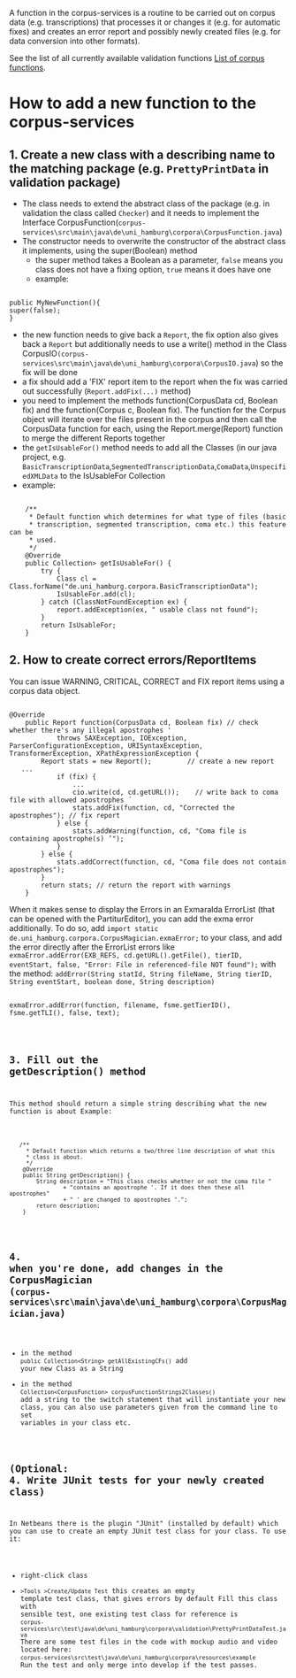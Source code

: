 A function in the corpus-services is a routine to be carried out on corpus data (e.g. transcriptions) that processes it or changes it (e.g. for automatic fixes) and creates an error report and possibly newly created files (e.g. for data conversion into other formats).

See the list of all currently available validation functions [List of corpus functions](https://gitlab.rrz.uni-hamburg.de/corpus-services/corpus-services/-/tree/develop/doc/List_of_corpus_functions.md).


# How to add a new function to the corpus-services

## 1. Create a new class with a describing name to the matching package (e.g. `PrettyPrintData` in validation package)

- The class needs to extend the abstract class of the package (e.g. in validation the class called `Checker`) and it needs to implement the Interface CorpusFunction(`corpus-services\src\main\java\de\uni_hamburg\corpora\CorpusFunction.java`)
- The constructor needs to overwrite the constructor of the abstract class it implements, using the super(Boolean) method
  - the super method takes a Boolean as a parameter, `false` means you class does not have a fixing option, `true` means it does have one
  - example:
<pre><code class="java">
public MyNewFunction(){
super(false);
}
</code></pre>

- the new function needs to give back a `Report`, the fix option also gives back a `Report` but additionally needs to use a write() method in the Class CorpusIO`(corpus-services\src\main\java\de\uni_hamburg\corpora\CorpusIO.java`) so the fix will be done
- a fix should add a 'FIX' report item to the report when the fix was carried out successfully (`Report.addFix(...)` method)
- you need to implement the methods function(CorpusData cd, Boolean fix) and the function(Corpus c, Boolean fix). The function for the Corpus object will iterate over the files present in the corpus and then call the CorpusData function for each, using the Report.merge(Report) function to merge the different Reports together
- the `getIsUsableFor()` method needs to add all the Classes (in our java project, e.g. `BasicTranscriptionData`,`SegmentedTranscriptionData`,`ComaData`,`UnspecifiedXMLData` to the IsUsableFor Collection
- example:
<pre><code class="language-java">
    /**
     * Default function which determines for what type of files (basic
     * transcription, segmented transcription, coma etc.) this feature can be
     * used.
     */
    @Override
    public Collection<Class<? extends CorpusData>> getIsUsableFor() {
        try {
            Class cl = Class.forName("de.uni_hamburg.corpora.BasicTranscriptionData");
            IsUsableFor.add(cl);
        } catch (ClassNotFoundException ex) {
            report.addException(ex, " usable class not found");
        }
        return IsUsableFor;
    }
</code></pre>

## 2. How to create correct errors/ReportItems

You can issue WARNING, CRITICAL, CORRECT and FIX report items using a corpus data object.
<pre><code class="java">
@Override
    public Report function(CorpusData cd, Boolean fix) // check whether there's any illegal apostrophes '
            throws SAXException, IOException, ParserConfigurationException, URISyntaxException, TransformerException, XPathExpressionException {
        Report stats = new Report();         // create a new report
   ...
            if (fix) {
                ...
                cio.write(cd, cd.getURL());    // write back to coma file with allowed apostrophes ´
                stats.addFix(function, cd, "Corrected the apostrophes"); // fix report
            } else {
                stats.addWarning(function, cd, "Coma file is containing apostrophe(s) ’");
            }
        } else {
            stats.addCorrect(function, cd, "Coma file does not contain apostrophes");
        }
        return stats; // return the report with warnings
    }
</code></pre>




When it makes sense to display the Errors in an Exmaralda ErrorList (that can be opened with the PartiturEditor), you can add the exma error additionally.
To do so,  add `import static de.uni_hamburg.corpora.CorpusMagician.exmaError;` to your class, and add the error directly after the ErrorList errors like 
` exmaError.addError(EXB_REFS, cd.getURL().getFile(), tierID, eventStart, false, "Error: File in referenced-file NOT found");` 
with the method: 
`addError(String statId, String fileName, String tierID, String eventStart, boolean done, String description)`
<pre><code class="java">
exmaError.addError(function, filename, fsme.getTierID(), fsme.getTLI(), false, text);
</pre>

## 3. Fill out the getDescription() method

This method should return a simple string describing what the new function is about
Example:
<pre><code class="java">
   /**
     * Default function which returns a two/three line description of what this
     * class is about.
     */
    @Override
    public String getDescription() {
        String description = "This class checks whether or not the coma file "
                + "contains an apostrophe '. If it does then these all apostrophes"
                + " ' are changed to apostrophes ’.";
        return description;
    }
</code></pre>

## 4. when you're done, add changes in the CorpusMagician (`corpus-services\src\main\java\de\uni_hamburg\corpora\CorpusMagician.java`)

- in the method `public Collection<String> getAllExistingCFs()` add your new Class as a String 
- in the method `Collection<CorpusFunction> corpusFunctionStrings2Classes()` add a string to the switch statement that will instantiate your new class, you can also use parameters given from the command line to set variables in your class etc.

## (Optional: 4. Write JUnit tests for your newly created class)

In Netbeans there is the plugin "JUnit" (installed by default) which you can use to create an empty JUnit test class for your class. 
To use it: 
- right-click class
- `>Tools >Create/Update Test` this creates an empty template test class, that gives errors by default
Fill this class with sensible test, one existing test class for reference is `corpus-services\src\test\java\de\uni_hamburg\corpora\validation\PrettyPrintDataTest.java`
There are some test files in the code with mockup audio and video  located here: `corpus-services\src\test\java\de\uni_hamburg\corpora\resources\example`
Run the test and only merge into develop if the test passes.
